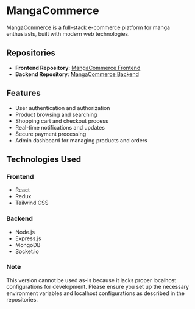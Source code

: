 # MangaCommerce

MangaCommerce is a full-stack e-commerce platform for manga enthusiasts, built with modern web technologies.

## Repositories

- **Frontend Repository**: [MangaCommerce Frontend](https://github.com/MEBotto/MangaCommerce_Frontend)
- **Backend Repository**: [MangaCommerce Backend](https://github.com/MEBotto/MangaCommerce_Backend)

## Features

- User authentication and authorization
- Product browsing and searching
- Shopping cart and checkout process
- Real-time notifications and updates
- Secure payment processing
- Admin dashboard for managing products and orders

## Technologies Used

### Frontend
- React
- Redux
- Tailwind CSS

### Backend
- Node.js
- Express.js
- MongoDB
- Socket.io

### Note
This version cannot be used as-is because it lacks proper localhost configurations for development. Please ensure you set up the necessary environment variables and localhost configurations as described in the repositories.
